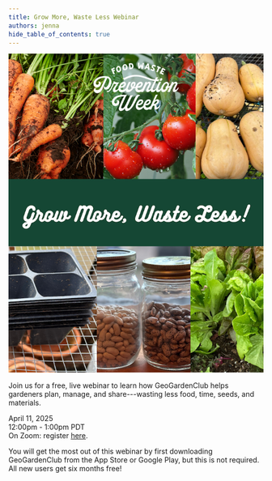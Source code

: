 ```yaml
---
title: Grow More, Waste Less Webinar
authors: jenna
hide_table_of_contents: true
---
```


<img src="/img/news/grow-more-waste-less.png"/>

Join us for a free, live webinar to learn how GeoGardenClub helps gardeners plan, manage, and share---wasting less food, time, seeds, and materials.

April 11, 2025<br />
12:00pm - 1:00pm PDT<br />
On Zoom: register [here](https://zoom.us/webinar/register/WN_i2zWMELLQea9GJcvx3aVgw#/registration).

You will get the most out of this webinar by first downloading GeoGardenClub from the App Store or Google Play, but this is not required. All new users get six months free!
